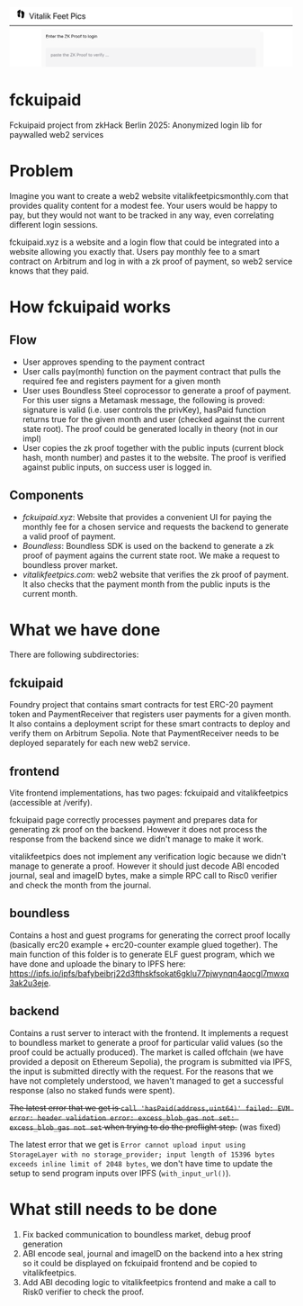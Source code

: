 ![](cover.png)

# fckuipaid

Fckuipaid project from zkHack Berlin 2025: Anonymized login lib for paywalled web2 services

# Problem

Imagine you want to create a web2 website vitalikfeetpicsmonthly.com that provides quality content for a modest fee. Your users would be happy to pay, but they would not want to be tracked in any way, even correlating different login sessions. 

fckuipaid.xyz is a website and a login flow that could be integrated into a website allowing you exactly that. Users pay monthly fee to a smart contract on Arbitrum and log in with a zk proof of payment, so web2 service knows that they paid.

# How fckuipaid works

## Flow
- User approves spending to the payment contract 
- User calls pay(month) function on the payment contract that pulls the required fee and registers payment for a given month
- User uses Boundless Steel coprocessor to generate a proof of payment. For this user signs a Metamask message, the following is proved: signature is valid (i.e. user controls the privKey), hasPaid function returns true for the given month and user (checked against the current state root). The proof could be generated locally in theory (not in our impl)
-  User copies the zk proof together with the public inputs (current block hash, month number) and pastes it to the website. The proof is verified against public inputs, on success user is logged in.

## Components

- *fckuipaid.xyz*: Website that provides a convenient UI for paying the monthly fee for a chosen service and requests the backend to generate a valid proof of payment.
- *Boundless*: Boundless SDK is used on the backend to generate a zk proof of payment agains the current state root. We make a request to boundless prover market.
- *vitalikfeetpics.com*: web2 website that verifies the zk proof of payment. It also checks that the payment month from the public inputs is the current month.

# What we have done

There are following subdirectories:

## fckuipaid

Foundry project that contains smart contracts for test ERC-20 payment token and PaymentReceiver that registers user payments for a given month. It also contains a deployment script for these smart contracts to deploy and verify them on Arbitrum Sepolia. Note that PaymentReceiver needs to be deployed separately for each new web2 service.

## frontend

Vite frontend implementations, has two pages: fckuipaid and vitalikfeetpics (accessible at /verify).

fckuipaid page correctly processes payment and prepares data for generating zk proof on the backend. However it does not process the response from the backend since we didn't manage to make it work.

vitalikfeetpics does not implement any verification logic because we didn't manage to generate a proof. However it should just decode ABI encoded journal, seal and imageID bytes, make a simple RPC call to Risc0 verifier and check the month from the journal.

## boundless

Contains a host and guest programs for generating the correct proof locally (basically erc20 example + erc20-counter example glued together). The main function of this folder is to generate ELF guest program, which we have done and uploade the binary to IPFS here: https://ipfs.io/ipfs/bafybeibrj22d3fthskfsokat6gklu77pjwynqn4aocgl7mwxq3ak2u3eje.

## backend

Contains a rust server to interact with the frontend. It implements a request to boundless market to generate a proof for particular valid values (so the proof could be actually produced). The market is called offchain (we have provided a deposit on Ethereum Sepolia), the program is submitted via IPFS, the input is submitted directly with the request. For the reasons that we have not completely understood, we haven't managed to get a successful response (also no staked funds were spent).

~~The latest error that we get is `call 'hasPaid(address,uint64)' failed: EVM error: header validation error: excess_blob_gas not set: excess_blob_gas not set` when trying to do the preflight step.~~ (was fixed)

The latest error that we get is `Error cannot upload input using StorageLayer with no storage_provider; input length of 15396 bytes exceeds inline limit of 2048 bytes`, we don't have time to update the setup to send program inputs over IPFS (`with_input_url()`).

# What still needs to be done

1. Fix backed communication to boundless market, debug proof generation
2. ABI encode seal, journal and imageID on the backend into a hex string so it could be displayed on fckuipaid frontend and be copied to vitalikfeetpics.
3. Add ABI decoding logic to vitalikfeetpics frontend and make a call to Risk0 verifier to check the proof.